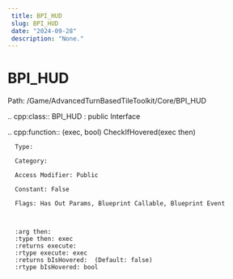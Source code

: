 ```yaml
---
 title: BPI_HUD
 slug: BPI_HUD
 date: "2024-09-28"
 description: "None."
---
```


BPI_HUD
========

Path: /Game/AdvancedTurnBasedTileToolkit/Core/BPI_HUD

.. cpp:class:: BPI_HUD : public Interface

   .. cpp:function:: (exec, bool) CheckIfHovered(exec then)

      Type: 

      Category: 

      Access Modifier: Public

      Constant: False

      Flags: Has Out Params, Blueprint Callable, Blueprint Event

      

      :arg then: 
      :type then: exec
      :returns execute: 
      :rtype execute: exec
      :returns bIsHovered:  (Default: false)
      :rtype bIsHovered: bool

